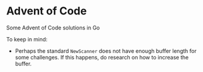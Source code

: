 # Advent of Code

Some Advent of Code solutions in Go

To keep in mind:
- Perhaps the standard `NewScanner` does not have enough
buffer length for some challenges. If this happens, do
research on how to increase the buffer.